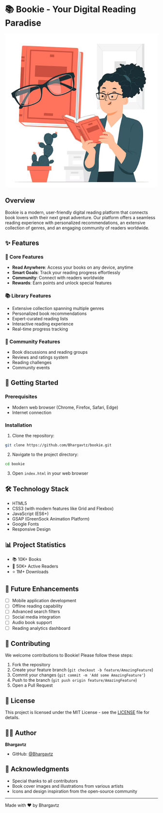 # 📚 Bookie - Your Digital Reading Paradise

![Bookie Banner](Src/reading-book-illustration.jpg)

## Overview

Bookie is a modern, user-friendly digital reading platform that connects book lovers with their next great adventure. Our platform offers a seamless reading experience with personalized recommendations, an extensive collection of genres, and an engaging community of readers worldwide.

## ✨ Features

### 📱 Core Features
- **Read Anywhere**: Access your books on any device, anytime
- **Smart Goals**: Track your reading progress effortlessly
- **Community**: Connect with readers worldwide
- **Rewards**: Earn points and unlock special features

### 📚 Library Features
- Extensive collection spanning multiple genres
- Personalized book recommendations
- Expert-curated reading lists
- Interactive reading experience
- Real-time progress tracking

### 🤝 Community Features
- Book discussions and reading groups
- Reviews and ratings system
- Reading challenges
- Community events

## 🚀 Getting Started

### Prerequisites
- Modern web browser (Chrome, Firefox, Safari, Edge)
- Internet connection

### Installation
1. Clone the repository:
```bash
git clone https://github.com/Bhargavtz/bookie.git
```

2. Navigate to the project directory:
```bash
cd bookie
```

3. Open `index.html` in your web browser

## 🛠️ Technology Stack

- HTML5
- CSS3 (with modern features like Grid and Flexbox)
- JavaScript (ES6+)
- GSAP (GreenSock Animation Platform)
- Google Fonts
- Responsive Design

## 📊 Project Statistics

- 📚 10K+ Books
- 👥 50K+ Active Readers
- ⭐ 1M+ Downloads

## 🎯 Future Enhancements

- [ ] Mobile application development
- [ ] Offline reading capability
- [ ] Advanced search filters
- [ ] Social media integration
- [ ] Audio book support
- [ ] Reading analytics dashboard

## 🤝 Contributing

We welcome contributions to Bookie! Please follow these steps:

1. Fork the repository
2. Create your feature branch (`git checkout -b feature/AmazingFeature`)
3. Commit your changes (`git commit -m 'Add some AmazingFeature'`)
4. Push to the branch (`git push origin feature/AmazingFeature`)
5. Open a Pull Request

## 📝 License

This project is licensed under the MIT License - see the [LICENSE](LICENSE) file for details.

## 👨‍💻 Author

**Bhargavtz**
- GitHub: [@Bhargavtz](https://github.com/Bhargavtz)

## 🙏 Acknowledgments

- Special thanks to all contributors
- Book cover images and illustrations from various artists
- Icons and design inspiration from the open-source community

---
Made with ❤️ by Bhargavtz